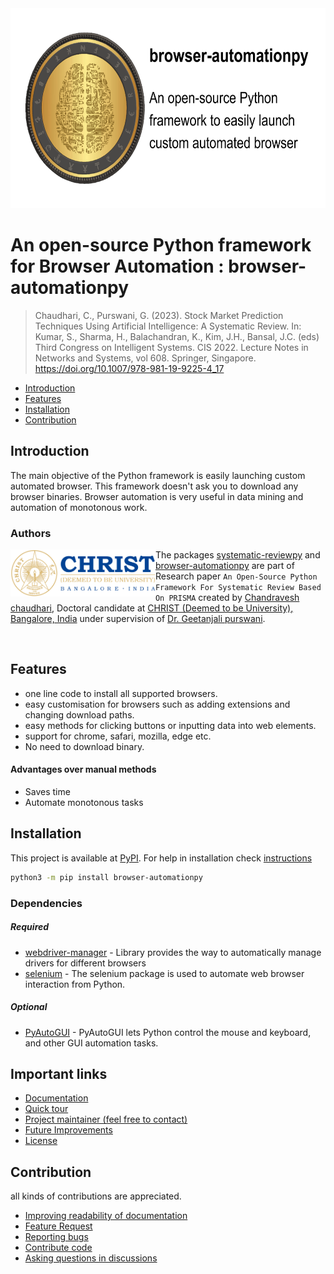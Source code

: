 <div align="center">
  <img src="https://raw.githubusercontent.com/chandraveshchaudhari/personal-information/initial_setup/logos/my%20github%20logo%20template-browser-automationpy%20small.png" width="640" height="320">
</div>

# An open-source Python framework for Browser Automation : browser-automationpy
> Chaudhari, C., Purswani, G. (2023). Stock Market Prediction Techniques Using Artificial Intelligence: A Systematic Review. In: Kumar, S., Sharma, H., Balachandran, K., Kim, J.H., Bansal, J.C. (eds) Third Congress on Intelligent Systems. CIS 2022. Lecture Notes in Networks and Systems, vol 608. Springer, Singapore. https://doi.org/10.1007/978-981-19-9225-4_17


- [Introduction](#introduction)
- [Features](#features)
- [Installation](#installation)
- [Contribution](#contribution)

## Introduction
The main objective of the Python framework is easily launching custom automated browser. 
This framework doesn't ask you to download any browser binaries. Browser automation is very useful in data mining and 
automation of monotonous work.

### Authors
<img align="left" width="231.95" height="75" src="https://raw.githubusercontent.com/chandraveshchaudhari/personal-information/initial_setup/images/christ.png">

The packages [systematic-reviewpy](https://github.com/chandraveshchaudhari/systematic-reviewpy) and 
[browser-automationpy](https://github.com/chandraveshchaudhari/browser-automationpy) are part of Research paper 
`An Open-Source Python Framework For Systematic Review Based On PRISMA` created by [Chandravesh chaudhari][chandravesh linkedin], Doctoral candidate at [CHRIST (Deemed to be University), Bangalore, India][christ university website] under supervision of [Dr. Geetanjali purswani][geetanjali linkedin].

<br/>

[chandravesh linkedin]: https://www.linkedin.com/in/chandravesh-chaudhari "chandravesh linkedin profile"
[geetanjali linkedin]: https://www.linkedin.com/in/dr-geetanjali-purswani-546336b8 "geetanjali linkedin profile"
[christ university website]: https://christuniversity.in/ "website"

## Features
- one line code to install all supported browsers.
- easy customisation for browsers such as adding extensions and changing download paths.
- easy methods for clicking buttons or inputting data into web elements.
- support for chrome, safari, mozilla, edge etc.
- No need to download binary.

#### Advantages over manual methods
- Saves time
- Automate monotonous tasks

## Installation 
This project is available at [PyPI](https://github.com/chandraveshchaudhari/browser-automationpy). For help in 
installation check [instructions](https://packaging.python.org/tutorials/installing-packages/#installing-from-pypi)
```bash
python3 -m pip install browser-automationpy  
```

### Dependencies
##### Required
- [webdriver-manager](https://pypi.org/project/webdriver-manager/) - Library provides the way to automatically manage drivers for different browsers
- [selenium](https://pypi.org/project/selenium/) - The selenium package is used to automate web browser interaction from Python.
##### Optional
- [PyAutoGUI](https://pypi.org/project/PyAutoGUI/) - PyAutoGUI lets Python control the mouse and keyboard, and other GUI automation tasks.

## Important links
- [Documentation](https://chandraveshchaudhari.github.io/browser-automationpy/)
- [Quick tour](https://chandraveshchaudhari.github.io/browser-automationpy/browser_automationpy_tutorial.html#installing-the-browser_automationpy)
- [Project maintainer (feel free to contact)](mailto:chandraveshchaudhari@gmail.com?subject=[GitHub]%20Source%20browser-automationpy)
- [Future Improvements](https://github.com/chandraveshchaudhari/browser-automationpy/projects)
- [License](https://github.com/chandraveshchaudhari/browser-automationpy/blob/master/LICENSE.txt)

## Contribution
all kinds of contributions are appreciated.
- [Improving readability of documentation](https://chandraveshchaudhari.github.io/browser-automationpy/)
- [Feature Request](https://github.com/chandraveshchaudhari/browser-automationpy/issues/new/choose)
- [Reporting bugs](https://github.com/chandraveshchaudhari/browser-automationpy/issues/new/choose)
- [Contribute code](https://github.com/chandraveshchaudhari/browser-automationpy/compare)
- [Asking questions in discussions](https://github.com/chandraveshchaudhari/browser-automationpy/discussions)
